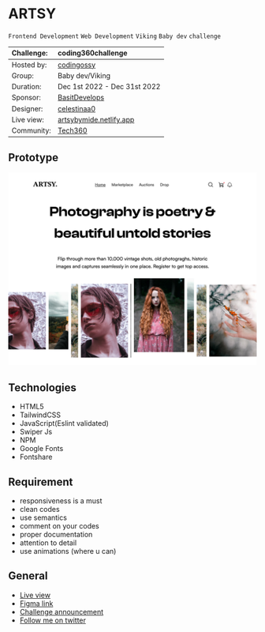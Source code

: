# ARTSY
`Frontend Development` `Web Development` `Viking` `Baby dev` `challenge`

|Challenge: | coding360challenge                                |
|:----------|:--------------------------------------------------|
|Hosted by: | [codingossy](https://twitter.com/codingossy)      |
|Group:     | Baby dev/Viking                                   |
|Duration:  | Dec 1st 2022 - Dec 31st 2022                      |
|Sponsor:   | [BasitDevelops](https://twitter.com/BasitDevelops)|
|Designer:  | [celestinaa0](https://twitter.com/celestinaa0)    |
|Live view: | [artsybymide.netlify.app](https://artsybymide.netlify.app/)|
|Community: | [Tech360](https://twitter.com/i/communities/1534272865725472770)|

## Prototype

![Desktop prototype](./images/desktop-prototype.png)

## Technologies

- HTML5
- TailwindCSS
- JavaScript(Eslint validated)
- Swiper Js
- NPM
- Google Fonts
- Fontshare

## Requirement

- responsiveness is a must
- clean codes
- use semantics
- comment on your codes
- proper documentation
- attention to detail
- use animations (where u can)

## General

- [Live view](https://artsybymide.netlify.app/)
- [Figma link](https://www.figma.com/file/18hZ5n19imr8RxmzwXUtKK/ARTSY?node-id=302%3A119&t=mkbfAHKhY0dCptfM-1)
- [Challenge announcement](https://twitter.com/codingossy/status/1598218445069639681)
- [Follow me on twitter](https://github.com/codewithmide)
